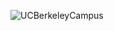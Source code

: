 ![UCBerkeleyCampus](https://user-images.githubusercontent.com/98782757/152490384-32593d0d-807b-4c9e-8897-dcaa2de09f8a.jpg)
